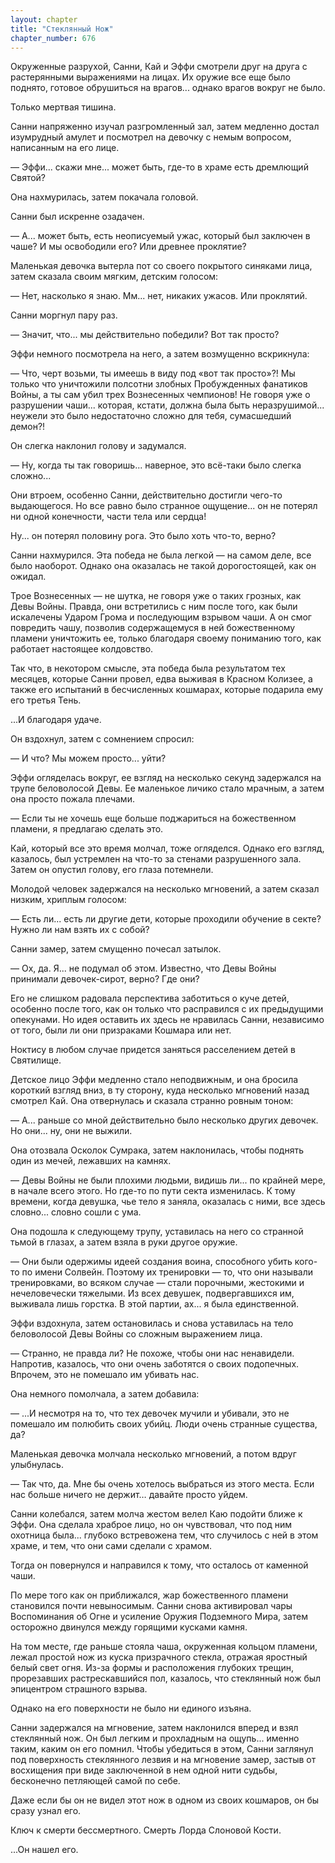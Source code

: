 ```yaml
---
layout: chapter
title: "Стеклянный Нож"
chapter_number: 676
---
```


Окруженные разрухой, Санни, Кай и Эффи смотрели друг на друга с растерянными выражениями на лицах. Их оружие все еще было поднято, готовое обрушиться на врагов... однако врагов вокруг не было.

Только мертвая тишина.

Санни напряженно изучал разгромленный зал, затем медленно достал изумрудный амулет и посмотрел на девочку с немым вопросом, написанным на его лице.

— Эффи... скажи мне... может быть, где-то в храме есть дремлющий Святой?

Она нахмурилась, затем покачала головой.

Санни был искренне озадачен.

— А... может быть, есть неописуемый ужас, который был заключен в чаше? И мы освободили его? Или древнее проклятие?

Маленькая девочка вытерла пот со своего покрытого синяками лица, затем сказала своим мягким, детским голосом:

— Нет, насколько я знаю. Мм... нет, никаких ужасов. Или проклятий.

Санни моргнул пару раз.

— Значит, что... мы действительно победили? Вот так просто?

Эффи немного посмотрела на него, а затем возмущенно вскрикнула:

— Что, черт возьми, ты имеешь в виду под «вот так просто»?! Мы только что уничтожили полсотни злобных Пробужденных фанатиков Войны, а ты сам убил трех Вознесенных чемпионов! Не говоря уже о разрушении чаши... которая, кстати, должна была быть неразрушимой... неужели это было недостаточно сложно для тебя, сумасшедший демон?!

Он слегка наклонил голову и задумался.

— Ну, когда ты так говоришь... наверное, это всё-таки было слегка сложно...

Они втроем, особенно Санни, действительно достигли чего-то выдающегося. Но все равно было странное ощущение... он не потерял ни одной конечности, части тела или сердца!

Ну... он потерял половину рога. Это было хоть что-то, верно?

Санни нахмурился. Эта победа не была легкой — на самом деле, все было наоборот. Однако она оказалась не такой дорогостоящей, как он ожидал.

Трое Вознесенных — не шутка, не говоря уже о таких грозных, как Девы Войны. Правда, они встретились с ним после того, как были искалечены Ударом Грома и последующим взрывом чаши. А он смог повредить чашу, позволив содержащемуся в ней божественному пламени уничтожить ее, только благодаря своему пониманию того, как работает настоящее колдовство.

Так что, в некотором смысле, эта победа была результатом тех месяцев, которые Санни провел, едва выживая в Красном Колизее, а также его испытаний в бесчисленных кошмарах, которые подарила ему его третья Тень.

...И благодаря удаче.

Он вздохнул, затем с сомнением спросил:

— И что? Мы можем просто... уйти?

Эффи огляделась вокруг, ее взгляд на несколько секунд задержался на трупе беловолосой Девы. Ее маленькое личико стало мрачным, а затем она просто пожала плечами.

— Если ты не хочешь еще больше поджариться на божественном пламени, я предлагаю сделать это.

Кай, который все это время молчал, тоже огляделся. Однако его взгляд, казалось, был устремлен на что-то за стенами разрушенного зала. Затем он опустил голову, его глаза потемнели.

Молодой человек задержался на несколько мгновений, а затем сказал низким, хриплым голосом:

— Есть ли... есть ли другие дети, которые проходили обучение в секте? Нужно ли нам взять их с собой?

Санни замер, затем смущенно почесал затылок.

— Ох, да. Я... не подумал об этом. Известно, что Девы Войны принимали девочек-сирот, верно? Где они?

Его не слишком радовала перспектива заботиться о куче детей, особенно после того, как он только что расправился с их предыдущими опекунами. Но идея оставить их здесь не нравилась Санни, независимо от того, были ли они призраками Кошмара или нет.

Ноктису в любом случае придется заняться расселением детей в Святилище.

Детское лицо Эффи медленно стало неподвижным, и она бросила короткий взгляд вниз, в ту сторону, куда несколько мгновений назад смотрел Кай. Она отвернулась и сказала странно ровным тоном:

— А... раньше со мной действительно было несколько других девочек. Но они... ну, они не выжили.

Она отозвала Осколок Сумрака, затем наклонилась, чтобы поднять один из мечей, лежавших на камнях.

— Девы Войны не были плохими людьми, видишь ли... по крайней мере, в начале всего этого. Но где-то по пути секта изменилась. К тому времени, когда девушка, чье тело я заняла, оказалась с ними, все здесь словно... словно сошли с ума.

Она подошла к следующему трупу, уставилась на него со странной тьмой в глазах, а затем взяла в руки другое оружие.

— Они были одержимы идеей создания воина, способного убить кого-то по имени Солвейн. Поэтому их тренировки — то, что они называли тренировками, во всяком случае — стали порочными, жестокими и нечеловечески тяжелыми. Из всех девушек, подвергавшихся им, выживала лишь горстка. В этой партии, ах... я была единственной.

Эффи вздохнула, затем остановилась и снова уставилась на тело беловолосой Девы Войны со сложным выражением лица.

— Странно, не правда ли? Не похоже, чтобы они нас ненавидели. Напротив, казалось, что они очень заботятся о своих подопечных. Впрочем, это не помешало им убивать нас.

Она немного помолчала, а затем добавила:

— ...И несмотря на то, что тех девочек мучили и убивали, это не помешало им полюбить своих убийц. Люди очень странные существа, да?

Маленькая девочка молчала несколько мгновений, а потом вдруг улыбнулась.

— Так что, да. Мне бы очень хотелось выбраться из этого места. Если нас больше ничего не держит… давайте просто уйдем.

Санни колебался, затем молча жестом велел Каю подойти ближе к Эффи. Она сделала храброе лицо, но он чувствовал, что под ним охотница была... глубоко встревожена тем, что случилось с ней в этом храме, и тем, что они сами сделали с храмом.

Тогда он повернулся и направился к тому, что осталось от каменной чаши.

По мере того как он приближался, жар божественного пламени становился почти невыносимым. Санни снова активировал чары Воспоминания об Огне и усиление Оружия Подземного Мира, затем осторожно двинулся между горящими кусками камня.

На том месте, где раньше стояла чаша, окруженная кольцом пламени, лежал простой нож из куска призрачного стекла, отражая яростный белый свет огня. Из-за формы и расположения глубоких трещин, прорезавших растрескавшийся пол, казалось, что стеклянный нож был эпицентром страшного взрыва.

Однако на его поверхности не было ни единого изъяна.

Санни задержался на мгновение, затем наклонился вперед и взял стеклянный нож. Он был легким и прохладным на ощупь... именно таким, каким он его помнил. Чтобы убедиться в этом, Санни заглянул под поверхность стеклянного лезвия и на мгновение замер, застыв от восхищения при виде заключенной в нем одной нити судьбы, бесконечно петляющей самой по себе.

Даже если бы он не видел этот нож в одном из своих кошмаров, он бы сразу узнал его.

Ключ к смерти бессмертного. Смерть Лорда Слоновой Кости.

...Он нашел его.
